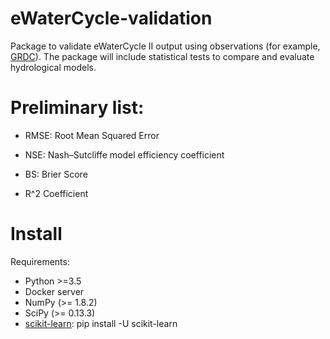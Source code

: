 eWaterCycle-validation
=============================

Package to validate eWaterCycle II output using observations (for example, [GRDC](https://www.bafg.de/GRDC/EN/Home/homepage_node.html)).
The package will include statistical tests to compare and evaluate hydrological models.

# Preliminary list:  

* RMSE: Root Mean Squared Error

* NSE: Nash–Sutcliffe model efficiency coefficient

* BS: Brier Score

* R^2 Coefficient

# Install

Requirements:

* Python >=3.5
* Docker server
* NumPy (>= 1.8.2)
* SciPy (>= 0.13.3)
* [scikit-learn](http://scikit-learn.org/stable/install.html): pip install -U scikit-learn




